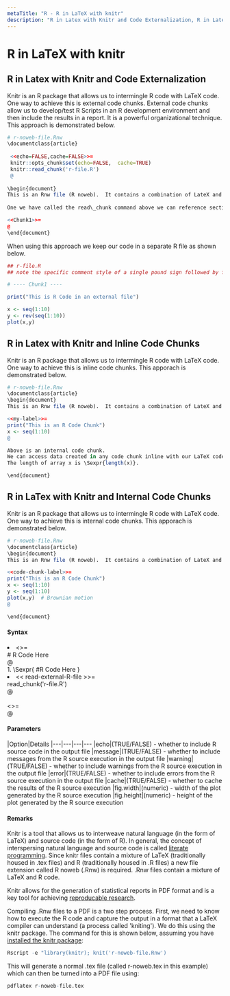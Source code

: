 ```yaml
---
metaTitle: "R - R in LaTeX with knitr"
description: "R in Latex with Knitr and Code Externalization, R in Latex with Knitr and Inline Code Chunks, R in LaTex with Knitr and Internal Code Chunks"
---
```


# R in LaTeX with knitr



## R in Latex with Knitr and Code Externalization


Knitr is an R package that allows us to intermingle R code with LaTeX code.  One way to achieve this is external code chunks.  External code chunks allow us to develop/test R Scripts in an R development environment and then include the results in a report.  It is a powerful organizational technique.  This approach is demonstrated below.

```r
# r-noweb-file.Rnw
\documentclass{article}
 
 <<echo=FALSE,cache=FALSE>>=
 knitr::opts_chunk$set(echo=FALSE,  cache=TRUE)
 knitr::read_chunk('r-file.R')
 @
 
\begin{document}
This is an Rnw file (R noweb).  It contains a combination of LateX and R.
 
One we have called the read\_chunk command above we can reference sections of code in the r-file.R script.

<<Chunk1>>=
@
\end{document}

```

When using this approach we keep our code in a separate R file as shown below.

```r
## r-file.R
## note the specific comment style of a single pound sign followed by four dashes

# ---- Chunk1 ----

print("This is R Code in an external file")

x <- seq(1:10)
y <- rev(seq(1:10))
plot(x,y)

```



## R in Latex with Knitr and Inline Code Chunks


Knitr is an R package that allows us to intermingle R code with LaTeX code. One way to achieve this is inline code chunks. This apporach is demonstrated below.

```r
# r-noweb-file.Rnw
\documentclass{article}     
\begin{document}
This is an Rnw file (R noweb).  It contains a combination of LateX and R.

<<my-label>>=
print("This is an R Code Chunk")
x <- seq(1:10)
@

Above is an internal code chunk.
We can access data created in any code chunk inline with our LaTeX code like this.
The length of array x is \Sexpr{length(x)}.

\end{document}

```



## R in LaTex with Knitr and Internal Code Chunks


Knitr is an R package that allows us to intermingle R code with LaTeX code.  One way to achieve this is internal code chunks.  This apporach is demonstrated below.

```r
# r-noweb-file.Rnw
\documentclass{article}    
\begin{document}
This is an Rnw file (R noweb).  It contains a combination of LateX and R.

<<code-chunk-label>>=
print("This is an R Code Chunk")
x <- seq(1:10)
y <- seq(1:10)
plot(x,y)  # Brownian motion
@

\end{document}

```



#### Syntax


<li><<internal-code-chunk-name, options...>>=<br />
# R Code Here <br />
@</li>
1. \Sexpr{ #R Code Here }
<li><< read-external-R-file >>=<br />
read_chunk('r-file.R')<br />
@<br />
<br />
<<external-code-chunk-name, options...>>=<br />
@</li>



#### Parameters


|Option|Details
|---|---|---|---
|echo|(TRUE/FALSE) - whether to include R source code in the output file
|message|(TRUE/FALSE) - whether to include messages from the R source execution in the output file
|warning|(TRUE/FALSE) - whether to include warnings from the R source execution in the output file
|error|(TRUE/FALSE) - whether to include errors from the R source execution in the output file
|cache|(TRUE/FALSE) - whether to cache the results of the R source execution
|fig.width|(numeric) - width of the plot generated by the R source execution
|fig.height|(numeric) - height of the plot generated by the R source execution



#### Remarks


Knitr is a tool that allows us to interweave natural language (in the form of LaTeX) and source code (in the form of R).  In general, the concept of interspersing natural language and source code is called [literate programming](https://en.wikipedia.org/wiki/Literate_programming).  Since knitr files contain a mixture of LaTeX (traditionally housed in .tex files) and R (traditionally housed in .R files) a new file extension called R noweb (.Rnw) is required.  .Rnw files contain a mixture of LaTeX and R code.

Knitr allows for the generation of statistical reports in PDF format and is a key tool for achieving [reproducable research](https://en.wikipedia.org/wiki/Reproducibility#Reproducible_research).

Compiling .Rnw files to a PDF is a two step process.  First, we need to know how to execute the R code and capture the output in a format that a LaTeX compiler can understand (a process called 'kniting').  We do this using the knitr package.  The command for this is shown below, assuming you have [installed the knitr package](https://en.wikipedia.org/wiki/Literate_programming):

```r
Rscript -e "library(knitr); knit('r-noweb-file.Rnw')

```

This will generate a normal .tex file (called r-noweb.tex in this example) which can then be turned into a PDF file using:

```r
pdflatex r-noweb-file.tex

```

